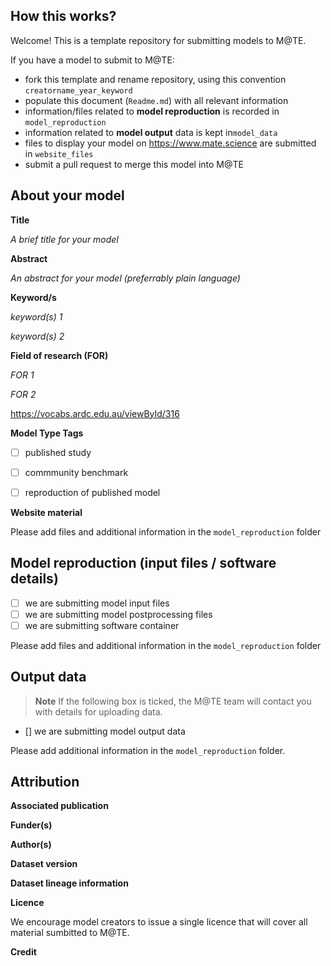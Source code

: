 How this works?
-----

Welcome! This is a template repository for submitting models to M@TE. 

If you have a model to submit to M@TE:

* fork this template and rename repository, using this convention `creatorname_year_keyword`
* populate this document (`Readme.md`) with all relevant information
* information/files related to __model reproduction__ is recorded in `model_reproduction`
* information related to __model output__ data is kept in`model_data`
* files to display your model on <https://www.mate.science> are submitted in `website_files`
* submit a pull request to merge this model into M@TE

About your model
-----


**Title**

_A brief title for your model_

**Abstract**

_An abstract for your model (preferrably plain language)_

**Keyword/s**

_keyword(s) 1_

_keyword(s) 2_

**Field of research (FOR)**

_FOR 1_

_FOR 2_

<https://vocabs.ardc.edu.au/viewById/316>

**Model  Type Tags**

- [ ] published study
- [ ] commmunity benchmark
- [ ] reproduction of published model


**Website material**

Please add files and additional information in the `model_reproduction` folder

Model reproduction (input files / software details)
-----

- [ ] we are submitting model input files
- [ ] we are submitting model postprocessing files
- [ ] we are submitting software container

Please add files and additional information in the `model_reproduction` folder

Output data
-----

> **Note**
> If the following box is ticked, the M@TE team will contact you with details for uploading data.

- [] we are submitting model output data

Please add additional information in the `model_reproduction` folder. 


Attribution
-----

**Associated publication**

**Funder(s)**

**Author(s)**

**Dataset version**

**Dataset lineage information**

**Licence**

We encourage model creators to issue a single licence that will cover all material sumbitted to M@TE.

**Credit**

